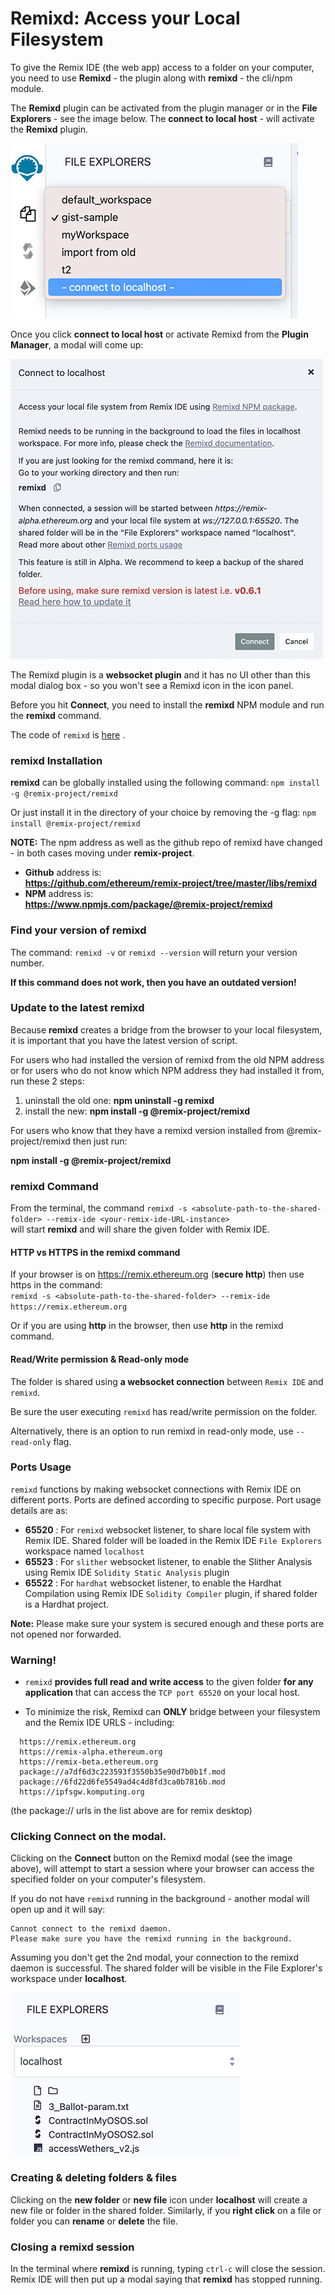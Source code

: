 Remixd: Access your Local Filesystem 
=========================================
To give the Remix IDE (the web app) access to a folder on your computer, you need to use **Remixd** - the plugin along with **remixd** - the cli/npm module. 

The **Remixd** plugin can be activated from the plugin manager or in the **File Explorers** - see the image below.  The **connect to local host** - will activate the **Remixd** plugin.

![](images/a-remixd-fe.png)

Once you click **connect to local host** or activate Remixd from the **Plugin Manager**, a modal will come up:

![](images/a-remixd-modal.png)

The Remixd plugin is a **websocket plugin** and it has no UI other than this modal dialog box - so you won't see a Remixd icon in the icon panel.

Before you hit **Connect**, you need to install the **remixd** NPM module and run the **remixd** command. 

The code of `remixd` is
[here](https://github.com/ethereum/remix-project/tree/master/libs/remixd) .

### remixd Installation
**remixd** can be globally installed using the following command:
`npm install -g @remix-project/remixd`

Or just install it in the directory of your choice by removing the -g flag:
`npm install @remix-project/remixd`

**NOTE:** The npm address as well as the github repo of remixd have changed - in both cases moving under **remix-project**. 
- **Github** address is:<br>
**https://github.com/ethereum/remix-project/tree/master/libs/remixd**
- **NPM** address is: <br>
**https://www.npmjs.com/package/@remix-project/remixd**

### Find your version of remixd
The command: `remixd -v` or `remixd --version` will return your version number.  

**If this command does not work, then you have an outdated version!**
### Update to the latest remixd
Because **remixd** creates a bridge from the browser to your local filesystem, it is important that you have the latest version of script.  

For users who had installed the version of remixd from the old NPM address or for users who do not know which NPM address they had installed it from, run these 2 steps:

1. uninstall the old one: **npm uninstall -g remixd**
2. install the new: **npm install -g @remix-project/remixd**

For users who know that they have a remixd version installed from @remix-project/remixd then just run: 

**npm install -g @remix-project/remixd**

### remixd Command
From the terminal, the command `remixd -s <absolute-path-to-the-shared-folder> --remix-ide <your-remix-ide-URL-instance>` <br>will start **remixd** and will share the given folder with Remix IDE. 

#### HTTP vs HTTPS in the remixd command
If your browser is on https://remix.ethereum.org (**secure http**) then use https in the command:<br>
`remixd -s <absolute-path-to-the-shared-folder> --remix-ide https://remix.ethereum.org`

Or if you are using **http** in the browser, then use **http** in the remixd command.

#### Read/Write permission & Read-only mode
The folder is shared using **a websocket connection** between `Remix IDE`
and `remixd`.

Be sure the user executing `remixd` has read/write permission on the
folder.

Alternatively, there is an option to run remixd in read-only mode, use `--read-only` flag.

### Ports Usage

`remixd` functions by making websocket connections with Remix IDE on different ports. Ports are defined according to specific purpose. Port usage details are as:

- **65520** : For `remixd` websocket listener, to share local file system with Remix IDE. Shared folder will be loaded in the Remix IDE `File Explorers` workspace named `localhost`
- **65523** : For `slither` websocket listener, to enable the Slither Analysis using Remix IDE `Solidity Static Analysis` plugin
- **65522** : For `hardhat` websocket listener, to enable the Hardhat Compilation using Remix IDE `Solidity Compiler` plugin, if shared folder is a Hardhat project.

**Note:** Please make sure your system is secured enough and these ports are not opened nor forwarded.

### Warning!
- `remixd` **provides full read and write access** to the given folder **for any
application** that can access the `TCP port 65520` on your local host.

- To minimize the risk, Remixd can **ONLY** bridge between your filesystem and the Remix IDE URLS - including:

```
  https://remix.ethereum.org
  https://remix-alpha.ethereum.org
  https://remix-beta.ethereum.org
  package://a7df6d3c223593f3550b35e90d7b0b1f.mod
  package://6fd22d6fe5549ad4c4d8fd3ca0b7816b.mod
  https://ipfsgw.komputing.org
```
(the package:// urls in the list above are for remix desktop)

### Clicking Connect on the modal.

Clicking on the **Connect** button on the Remixd modal (see the image above), will attempt to start a session where your browser can access the specified folder on your computer's filesystem.

If you do not have `remixd` running in the background - another modal will open up and it will say: 

```
Cannot connect to the remixd daemon. 
Please make sure you have the remixd running in the background.
```

Assuming you don't get the 2nd modal, your connection to the remixd daemon is successful. The shared folder will be visible in the File Explorer's workspace under **localhost**.

![](images/a-ws-localhost.png)

### Creating & deleting folders & files
Clicking on the **new folder** or **new file** icon under **localhost** will create a new file or folder in the shared folder.  Similarly, if you **right click** on a file or folder you can **rename** or **delete** the file.

### Closing a remixd session
In the terminal where **remixd** is running, typing `ctrl-c` will close the session.  Remix IDE will then put up a modal saying that **remixd** has stopped running.
